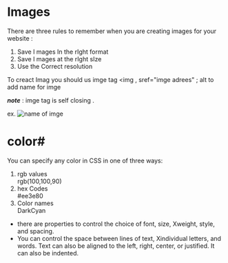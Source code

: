    #                   Images 

   There are three rules to remember when you are creating images for your website :
   <ol>
   <li>Save I mages In the rIght format </li>
   <li>Save I mages at the rIght sIze</li>
   <li>Use the Correct resolution</li>
   
   </ol>

   To creact Imag you should us imge tag <img , sref="imge adrees" ; alt to add name for imge
 
   _**note**_ : imge tag is self closing .


   ex.  <img src="images/logo.gif" alt="name of imge" />




 #               color# 

 You can specify any color in CSS in one of three ways:
 <ol>
 <li>rgb values</li>
 rgb(100,100,90)

 <li> hex Codes</li>
  #ee3e80

 <li>Color names</li>
 DarkCyan
 
 </ol>











<ul>
<li>there are properties to control the choice of font, size, Xweight, style, and spacing.
 </li>
<li>You can control the space between lines of text, Xindividual letters, and words. Text can also be aligned to the left, right, center, or justified. It can also be indented.</li>
  </ul>